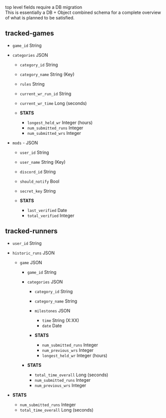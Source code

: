 top level fields require a DB migration  
This is essentially a DB + Object combined schema for a complete overview of what is planned to be satisfied.
## tracked-games
- `game_id` String
- `categories` JSON
  - `category_id` String
  - `category_name` String (Key)
  - `rules` String  
  - `current_wr_run_id` String  
  - `current_wr_time` Long (seconds)  

  - **STATS**
    - `longest_held_wr` Integer (hours)
    - `num_submitted_runs` Integer
    - `num_submitted_wrs` Integer  


- `mods` - JSON
  - `user_id` String
  - `user_name` String (Key)
  - `discord_id` String
  - `should_notify` Bool
  - `secret_key` String

  - **STATS**
    - `last_verified` Date
    - `total_verified` Integer


## tracked-runners
- `user_id` String
- `historic_runs` JSON
  - `game` JSON
    - `game_id` String
    - `categories` JSON
      - `category_id` String
      - `category_name` String
      - `milestones` JSON
        - `time` String (X:XX)
        - `date` Date

      - **STATS**
        - `num_submitted_runs` Integer
        - `num_previous_wrs` Integer
        - `longest_held_wr` Integer (hours)

    - **STATS**
      - `total_time_overall` Long (seconds)
      - `num_submitted_runs` Integer
      - `num_previous_wrs` Integer

- **STATS**
  - `num_submitted_runs` Integer
  - `total_time_overall` Long (seconds)
